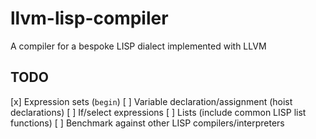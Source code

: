 # llvm-lisp-compiler
A compiler for a bespoke LISP dialect implemented with LLVM

## TODO
[x] Expression sets (`begin`)
[ ] Variable declaration/assignment (hoist declarations)
[ ] If/select expressions
[ ] Lists (include common LISP list functions)
[ ] Benchmark against other LISP compilers/interpreters
